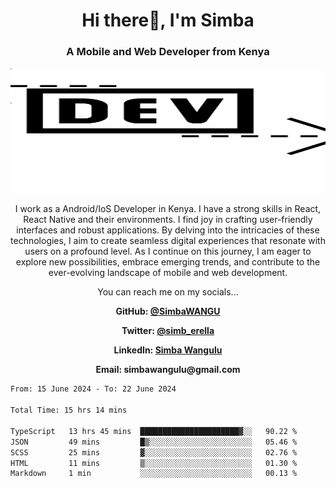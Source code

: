 
<h1 align="center"> Hi there👋, I'm Simba</h1>
<h3 align="center">A Mobile and Web Developer from Kenya</h3>

<img src="/arrow-svgrepo-com.svg" margin="auto" width="100%" height="200px">


<p align="center">I work as a Android/IoS Developer in Kenya. I have a strong skills in React, React Native and their environments. I find joy in crafting user-friendly interfaces and robust applications. By delving into the intricacies of these technologies, I aim to create seamless digital experiences that resonate with users on a profound level. As I continue on this journey, I am eager to explore new possibilities, embrace emerging trends, and contribute to the ever-evolving landscape of mobile and web development.</p>

<p align="center">You can reach me on my socials... </p>

<div align="center">

__<p>  GitHub: [@SimbaWANGU](https://github.com/SimbaWANGU)__  </p>
__<p> Twitter: [@simb_erella](https://twitter.com/simb_erella)__ </p>
__<p> LinkedIn: [Simba Wangulu](https://www.linkedin.com/in/simba-wangulu/)__ </p>
__<p> Email: simbawangulu@gmail.com__ </p>

</div>

<!--START_SECTION:waka-->

```txt
From: 15 June 2024 - To: 22 June 2024

Total Time: 15 hrs 14 mins

TypeScript   13 hrs 45 mins  ██████████████████████▓░░   90.22 %
JSON         49 mins         █▒░░░░░░░░░░░░░░░░░░░░░░░   05.46 %
SCSS         25 mins         ▓░░░░░░░░░░░░░░░░░░░░░░░░   02.76 %
HTML         11 mins         ▒░░░░░░░░░░░░░░░░░░░░░░░░   01.30 %
Markdown     1 min           ░░░░░░░░░░░░░░░░░░░░░░░░░   00.13 %
```

<!--END_SECTION:waka-->
